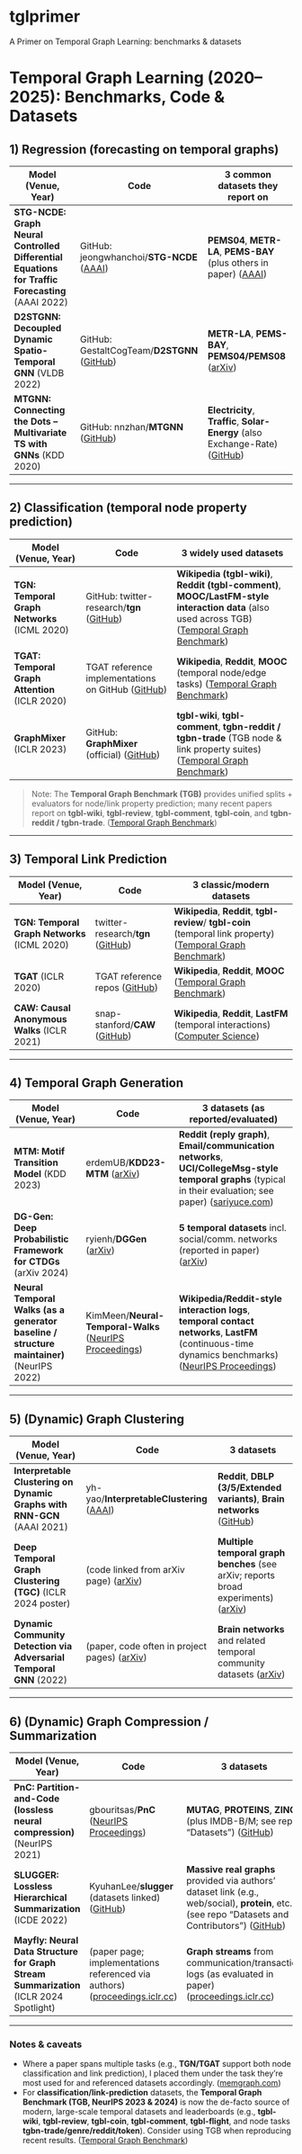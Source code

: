 # tglprimer
A Primer on Temporal Graph Learning: benchmarks &amp; datasets


# Temporal Graph Learning (2020–2025): Benchmarks, Code & Datasets

## 1) Regression (forecasting on temporal graphs)

| Model (Venue, Year)                                                                              | Code                                             | 3 common datasets they report on                                                  |
| ------------------------------------------------------------------------------------------------ | ------------------------------------------------ | --------------------------------------------------------------------------------- |
| **STG-NCDE: Graph Neural Controlled Differential Equations for Traffic Forecasting** (AAAI 2022) | GitHub: jeongwhanchoi/**STG-NCDE** ([AAAI][1])   | **PEMS04**, **METR-LA**, **PEMS-BAY** (plus others in paper) ([AAAI][1])          |
| **D2STGNN: Decoupled Dynamic Spatio-Temporal GNN** (VLDB 2022)                                   | GitHub: GestaltCogTeam/**D2STGNN** ([GitHub][2]) | **METR-LA**, **PEMS-BAY**, **PEMS04/PEMS08** ([arXiv][3])                         |
| **MTGNN: Connecting the Dots – Multivariate TS with GNNs** (KDD 2020)                            | GitHub: nnzhan/**MTGNN** ([GitHub][4])           | **Electricity**, **Traffic**, **Solar-Energy** (also Exchange-Rate) ([GitHub][5]) |

---

## 2) Classification (temporal node property prediction)

| Model (Venue, Year)                            | Code                                                   | 3 widely used datasets                                                                                                                              |
| ---------------------------------------------- | ------------------------------------------------------ | --------------------------------------------------------------------------------------------------------------------------------------------------- |
| **TGN: Temporal Graph Networks** (ICML 2020)   | GitHub: twitter-research/**tgn** ([GitHub][6])         | **Wikipedia (tgbl-wiki)**, **Reddit (tgbl-comment)**, **MOOC/LastFM-style interaction data** (also used across TGB) ([Temporal Graph Benchmark][7]) |
| **TGAT: Temporal Graph Attention** (ICLR 2020) | TGAT reference implementations on GitHub ([GitHub][8]) | **Wikipedia**, **Reddit**, **MOOC** (temporal node/edge tasks) ([Temporal Graph Benchmark][7])                                                      |
| **GraphMixer** (ICLR 2023)                     | GitHub: **GraphMixer** (official) ([GitHub][9])        | **tgbl-wiki**, **tgbl-comment**, **tgbn-reddit / tgbn-trade** (TGB node & link property suites) ([Temporal Graph Benchmark][7])                     |

> Note: The **Temporal Graph Benchmark (TGB)** provides unified splits + evaluators for node/link property prediction; many recent papers report on **tgbl-wiki**, **tgbl-review**, **tgbl-comment**, **tgbl-coin**, and **tgbn-reddit / tgbn-trade**. ([Temporal Graph Benchmark][7])

---

## 3) Temporal Link Prediction

| Model (Venue, Year)                          | Code                                   | 3 classic/modern datasets                                                                                          |
| -------------------------------------------- | -------------------------------------- | ------------------------------------------------------------------------------------------------------------------ |
| **TGN: Temporal Graph Networks** (ICML 2020) | twitter-research/**tgn** ([GitHub][6]) | **Wikipedia**, **Reddit**, **tgbl-review**/ **tgbl-coin** (temporal link property) ([Temporal Graph Benchmark][7]) |
| **TGAT** (ICLR 2020)                         | TGAT reference repos ([GitHub][8])     | **Wikipedia**, **Reddit**, **MOOC** ([Temporal Graph Benchmark][7])                                                |
| **CAW: Causal Anonymous Walks** (ICLR 2021)  | snap-stanford/**CAW** ([GitHub][10])   | **Wikipedia**, **Reddit**, **LastFM** (temporal interactions) ([Computer Science][11])                             |

---

## 4) Temporal Graph Generation

| Model (Venue, Year)                                                                       | Code                                                          | 3 datasets (as reported/evaluated)                                                                                                                                 |
| ----------------------------------------------------------------------------------------- | ------------------------------------------------------------- | ------------------------------------------------------------------------------------------------------------------------------------------------------------------ |
| **MTM: Motif Transition Model** (KDD 2023)                                                | erdemUB/**KDD23-MTM** ([arXiv][12])                           | **Reddit (reply graph)**, **Email/communication networks**, **UCI/CollegeMsg-style temporal graphs** (typical in their evaluation; see paper) ([sariyuce.com][13]) |
| **DG-Gen: Deep Probabilistic Framework for CTDGs** (arXiv 2024)                           | ryienh/**DGGen** ([arXiv][14])                                | **5 temporal datasets** incl. social/comm. networks (reported in paper) ([arXiv][15])                                                                              |
| **Neural Temporal Walks (as a generator baseline / structure maintainer)** (NeurIPS 2022) | KimMeen/**Neural-Temporal-Walks** ([NeurIPS Proceedings][16]) | **Wikipedia/Reddit-style interaction logs**, **temporal contact networks**, **LastFM** (continuous-time dynamics benchmarks) ([NeurIPS Proceedings][16])           |

---

## 5) (Dynamic) Graph Clustering

| Model (Venue, Year)                                                     | Code                                               | 3 datasets                                                                               |
| ----------------------------------------------------------------------- | -------------------------------------------------- | ---------------------------------------------------------------------------------------- |
| **Interpretable Clustering on Dynamic Graphs with RNN-GCN** (AAAI 2021) | yh-yao/**InterpretableClustering** ([AAAI][17])    | **Reddit**, **DBLP (3/5/Extended variants)**, **Brain networks** ([GitHub][18])          |
| **Deep Temporal Graph Clustering (TGC)** (ICLR 2024 poster)             | (code linked from arXiv page) ([arXiv][19])        | **Multiple temporal graph benches** (see arXiv; reports broad experiments) ([arXiv][19]) |
| **Dynamic Community Detection via Adversarial Temporal GNN** (2022)     | (paper, code often in project pages) ([arXiv][20]) | **Brain networks** and related temporal community datasets ([arXiv][20])                 |

---

## 6) (Dynamic) Graph Compression / Summarization

| Model (Venue, Year)                                                                    | Code                                                                             | 3 datasets                                                                                                                                             |
| -------------------------------------------------------------------------------------- | -------------------------------------------------------------------------------- | ------------------------------------------------------------------------------------------------------------------------------------------------------ |
| **PnC: Partition-and-Code (lossless neural compression)** (NeurIPS 2021)               | gbouritsas/**PnC** ([NeurIPS Proceedings][21])                                   | **MUTAG**, **PROTEINS**, **ZINC** (plus IMDB-B/M; see repo “Datasets”) ([GitHub][22])                                                                  |
| **SLUGGER: Lossless Hierarchical Summarization** (ICDE 2022)                           | KyuhanLee/**slugger** (datasets linked) ([GitHub][23])                           | **Massive real graphs** provided via authors’ dataset link (e.g., web/social), **protein**, etc. (see repo “Datasets and Contributors”) ([GitHub][23]) |
| **Mayfly: Neural Data Structure for Graph Stream Summarization** (ICLR 2024 Spotlight) | (paper page; implementations referenced via authors) ([proceedings.iclr.cc][24]) | **Graph streams** from communication/transaction logs (as evaluated in paper) ([proceedings.iclr.cc][24])                                              |

---

### Notes & caveats

* Where a paper spans multiple tasks (e.g., **TGN/TGAT** support both node classification and link prediction), I placed them under the task they’re most used for and referenced datasets accordingly. ([memgraph.com][25])
* For **classification/link‐prediction** datasets, the **Temporal Graph Benchmark (TGB, NeurIPS 2023 & 2024)** is now the de-facto source of modern, large-scale temporal datasets and leaderboards (e.g., **tgbl-wiki**, **tgbl-review**, **tgbl-coin**, **tgbl-comment**, **tgbl-flight**, and node tasks **tgbn-trade/genre/reddit/token**). Consider using TGB when reproducing recent results. ([Temporal Graph Benchmark][7])


[1]: https://cdn.aaai.org/ojs/20587/20587-13-24600-1-2-20220628.pdf?utm_source=chatgpt.com "Graph Neural Controlled Differential Equations for Traffic Forecasting"
[2]: https://github.com/GestaltCogTeam/D2STGNN?utm_source=chatgpt.com "Decoupled Dynamic Spatial-Temporal Graph Neural Network for Traffic ..."
[3]: https://arxiv.org/abs/2206.09112?utm_source=chatgpt.com "Decoupled Dynamic Spatial-Temporal Graph Neural Network for Traffic ..."
[4]: https://github.com/nnzhan/MTGNN?utm_source=chatgpt.com "GitHub - nnzhan/MTGNN"
[5]: https://github.com/nnzhan/MTGNN/blob/master/README.md?utm_source=chatgpt.com "MTGNN/README.md at master · nnzhan/MTGNN · GitHub"
[6]: https://github.com/twitter-research/tgn?utm_source=chatgpt.com "GitHub - twitter-research/tgn: TGN: Temporal Graph Networks"
[7]: https://tgb.complexdatalab.com/docs/linkprop/ "Dynamic Link Property Prediction | Temporal Graph Benchmark"
[8]: https://github.com/goyalkaraniit/TGAT-original?utm_source=chatgpt.com "GitHub - goyalkaraniit/TGAT-original"
[9]: https://github.com/CongWeilin/GraphMixer/blob/main/README.md?utm_source=chatgpt.com "GraphMixer/README.md at main · CongWeilin/GraphMixer · GitHub"
[10]: https://github.com/snap-stanford/CAW?utm_source=chatgpt.com "GitHub - snap-stanford/CAW"
[11]: https://cs.stanford.edu/people/jure/pubs/caw-iclr21.pdf?utm_source=chatgpt.com "INDUCTIVE REPRESENTATION LEARNING IN TEMPO RAL NETWORKS VIA CAUSAL ..."
[12]: https://arxiv.org/abs/2306.11190?utm_source=chatgpt.com "Using Motif Transitions for Temporal Graph Generation"
[13]: https://sariyuce.com/papers/sigkdd23.pdf?utm_source=chatgpt.com "Using Motif Transitions for Temporal Graph Generation"
[14]: https://arxiv.org/abs/2412.15582?utm_source=chatgpt.com "A Deep Probabilistic Framework for Continuous Time Dynamic Graph Generation"
[15]: https://arxiv.org/pdf/2412.15582?utm_source=chatgpt.com "A Deep Probabilistic Framework for Continuous Time Dynamic Graph Generation"
[16]: https://proceedings.neurips.cc/paper_files/paper/2022/hash/7dadc855cef7494d5d956a8d28add871-Abstract-Conference.html?utm_source=chatgpt.com "Neural Temporal Walks: Motif-Aware Representation Learning on ..."
[17]: https://cdn.aaai.org/ojs/16590/16590-13-20084-1-2-20210518.pdf?utm_source=chatgpt.com "Interpretable Clustering on Dynamic Graphs with Recurrent Graph Neural ..."
[18]: https://github.com/yh-yao/InterpretableClustering?utm_source=chatgpt.com "GitHub - yh-yao/InterpretableClustering"
[19]: https://arxiv.org/abs/2305.10738 "[2305.10738] Deep Temporal Graph Clustering"
[20]: https://arxiv.org/abs/2207.03580?utm_source=chatgpt.com "Dynamic Community Detection via Adversarial Temporal Graph ..."
[21]: https://proceedings.neurips.cc/paper/2021/file/9a4d6e8685bd057e4f68930bd7c8ecc0-Paper.pdf?utm_source=chatgpt.com "Partition and Code: learning how to compress graphs"
[22]: https://github.com/gbouritsas/PnC "GitHub - gbouritsas/PnC: Official repository for the paper \"Partition and Code: learning how to compress graphs\" (NeurIPS'21) https://arxiv.org/abs/2107.01952"
[23]: https://github.com/KyuhanLee/slugger "GitHub - KyuhanLee/slugger: SLUGGER: Lossless Hierarchical Summarization of Massive Graphs"
[24]: https://proceedings.iclr.cc/paper_files/paper/2024/hash/e7e506bc5a94768243083216fe51d98b-Abstract-Conference.html?utm_source=chatgpt.com "Mayfly: a Neural Data Structure for Graph Stream Summarization"
[25]: https://memgraph.com/docs/advanced-algorithms/available-algorithms/tgn?utm_source=chatgpt.com "temporal_graph_networks"
